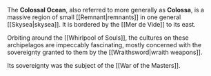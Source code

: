 The **Colossal Ocean**, also referred to more generally as **Colossa**, is a massive region of small [[Remnant|remnants]] in one general [[Skysea|skysea]]. It is bordered by the [[Mer de Vide]] to its east.

Orbiting around the [[Whirlpool of Souls]], the cultures on these archipelagos are impeccably fascinating, mostly concerned with the sovereignty granted to them by the [[Wraithsword|wraith weapons]].

Its sovereignty was the subject of the [[War of the Masters]].